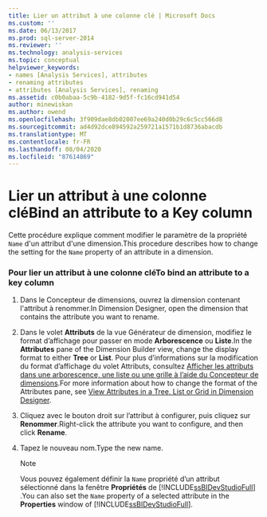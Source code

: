 ```yaml
---
title: Lier un attribut à une colonne clé | Microsoft Docs
ms.custom: ''
ms.date: 06/13/2017
ms.prod: sql-server-2014
ms.reviewer: ''
ms.technology: analysis-services
ms.topic: conceptual
helpviewer_keywords:
- names [Analysis Services], attributes
- renaming attributes
- attributes [Analysis Services], renaming
ms.assetid: c0b0abaa-5c9b-4182-9d5f-fc16cd941d54
author: minewiskan
ms.author: owend
ms.openlocfilehash: 3f909dae8db02007ee69a240d0b29c6c5cc566d8
ms.sourcegitcommit: ad4d92dce894592a259721a1571b1d8736abacdb
ms.translationtype: MT
ms.contentlocale: fr-FR
ms.lasthandoff: 08/04/2020
ms.locfileid: "87614869"
---
```

# <a name="bind-an-attribute-to-a-key-column"></a><span data-ttu-id="b87a7-102">Lier un attribut à une colonne clé</span><span class="sxs-lookup"><span data-stu-id="b87a7-102">Bind an attribute to a Key column</span></span>
  <span data-ttu-id="b87a7-103">Cette procédure explique comment modifier le paramètre de la propriété `Name` d'un attribut d'une dimension.</span><span class="sxs-lookup"><span data-stu-id="b87a7-103">This procedure describes how to change the setting for the `Name` property of an attribute in a dimension.</span></span>  
  
### <a name="to-bind-an-attribute-to-a-key-column"></a><span data-ttu-id="b87a7-104">Pour lier un attribut à une colonne clé</span><span class="sxs-lookup"><span data-stu-id="b87a7-104">To bind an attribute to a key column</span></span>  
  
1.  <span data-ttu-id="b87a7-105">Dans le Concepteur de dimensions, ouvrez la dimension contenant l'attribut à renommer.</span><span class="sxs-lookup"><span data-stu-id="b87a7-105">In Dimension Designer, open the dimension that contains the attribute you want to rename.</span></span>  
  
2.  <span data-ttu-id="b87a7-106">Dans le volet **Attributs** de la vue Générateur de dimension, modifiez le format d’affichage pour passer en mode **Arborescence** ou **Liste**.</span><span class="sxs-lookup"><span data-stu-id="b87a7-106">In the **Attributes** pane of the Dimension Builder view, change the display format to either **Tree** or **List**.</span></span> <span data-ttu-id="b87a7-107">Pour plus d’informations sur la modification du format d’affichage du volet Attributs, consultez [Afficher les attributs dans une arborescence, une liste ou une grille à l’aide du Concepteur de dimensions](view-attributes-in-dimension-designer.md).</span><span class="sxs-lookup"><span data-stu-id="b87a7-107">For more information about how to change the format of the Attributes pane, see [View Attributes in a Tree, List or Grid in Dimension Designer](view-attributes-in-dimension-designer.md).</span></span>  
  
3.  <span data-ttu-id="b87a7-108">Cliquez avec le bouton droit sur l’attribut à configurer, puis cliquez sur **Renommer**.</span><span class="sxs-lookup"><span data-stu-id="b87a7-108">Right-click the attribute you want to configure, and then click **Rename**.</span></span>  
  
4.  <span data-ttu-id="b87a7-109">Tapez le nouveau nom.</span><span class="sxs-lookup"><span data-stu-id="b87a7-109">Type the new name.</span></span>  
  
    > [!NOTE]  
    >  <span data-ttu-id="b87a7-110">Vous pouvez également définir la `Name` propriété d’un attribut sélectionné dans la fenêtre **Propriétés** de [!INCLUDE[ssBIDevStudioFull](../../includes/ssbidevstudiofull-md.md)] .</span><span class="sxs-lookup"><span data-stu-id="b87a7-110">You can also set the `Name` property of a selected attribute in the **Properties** window of [!INCLUDE[ssBIDevStudioFull](../../includes/ssbidevstudiofull-md.md)].</span></span>  
  
  
